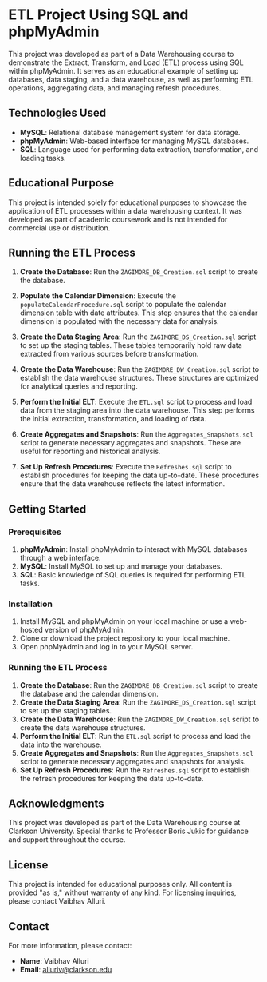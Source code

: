 # ETL Project Using SQL and phpMyAdmin

This project was developed as part of a Data Warehousing course to demonstrate the Extract, Transform, and Load (ETL) process using SQL within phpMyAdmin. It serves as an educational example of setting up databases, data staging, and a data warehouse, as well as performing ETL operations, aggregating data, and managing refresh procedures.

## Technologies Used

- **MySQL**: Relational database management system for data storage.
- **phpMyAdmin**: Web-based interface for managing MySQL databases.
- **SQL**: Language used for performing data extraction, transformation, and loading tasks.

## Educational Purpose

This project is intended solely for educational purposes to showcase the application of ETL processes within a data warehousing context. It was developed as part of academic coursework and is not intended for commercial use or distribution.

## Running the ETL Process

1. **Create the Database**: Run the `ZAGIMORE_DB_Creation.sql` script to create the database.

2. **Populate the Calendar Dimension**: Execute the `populateCalendarProcedure.sql` script to populate the calendar dimension table with date attributes. This step ensures that the calendar dimension is populated with the necessary data for analysis.

3. **Create the Data Staging Area**: Run the `ZAGIMORE_DS_Creation.sql` script to set up the staging tables. These tables temporarily hold raw data extracted from various sources before transformation.

4. **Create the Data Warehouse**: Run the `ZAGIMORE_DW_Creation.sql` script to establish the data warehouse structures. These structures are optimized for analytical queries and reporting.

5. **Perform the Initial ELT**: Execute the `ETL.sql` script to process and load data from the staging area into the data warehouse. This step performs the initial extraction, transformation, and loading of data.

6. **Create Aggregates and Snapshots**: Run the `Aggregates_Snapshots.sql` script to generate necessary aggregates and snapshots. These are useful for reporting and historical analysis.

7. **Set Up Refresh Procedures**: Execute the `Refreshes.sql` script to establish procedures for keeping the data up-to-date. These procedures ensure that the data warehouse reflects the latest information.

## Getting Started

### Prerequisites

1. **phpMyAdmin**: Install phpMyAdmin to interact with MySQL databases through a web interface.
2. **MySQL**: Install MySQL to set up and manage your databases.
3. **SQL**: Basic knowledge of SQL queries is required for performing ETL tasks.

### Installation

1. Install MySQL and phpMyAdmin on your local machine or use a web-hosted version of phpMyAdmin.
2. Clone or download the project repository to your local machine.
3. Open phpMyAdmin and log in to your MySQL server.

### Running the ETL Process

1. **Create the Database**: Run the `ZAGIMORE_DB_Creation.sql` script to create the database and the calendar dimension.
2. **Create the Data Staging Area**: Run the `ZAGIMORE_DS_Creation.sql` script to set up the staging tables.
3. **Create the Data Warehouse**: Run the `ZAGIMORE_DW_Creation.sql` script to create the data warehouse structures.
4. **Perform the Initial ELT**: Run the `ETL.sql` script to process and load the data into the warehouse.
5. **Create Aggregates and Snapshots**: Run the `Aggregates_Snapshots.sql` script to generate necessary aggregates and snapshots for analysis.
6. **Set Up Refresh Procedures**: Run the `Refreshes.sql` script to establish the refresh procedures for keeping the data up-to-date.

## Acknowledgments

This project was developed as part of the Data Warehousing course at Clarkson University. Special thanks to Professor Boris Jukic for guidance and support throughout the course.

## License

This project is intended for educational purposes only. All content is provided "as is," without warranty of any kind. For licensing inquiries, please contact Vaibhav Alluri.

## Contact

For more information, please contact:

- **Name**: Vaibhav Alluri
- **Email**: alluriv@clarkson.edu

